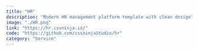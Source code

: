 ```yaml
---
title: "HR"
description: "Modern HR management platform template with clean design"
image: "./HR.png"
link: "https://hr.cssninja.io/"
code: "https://github.com/cssninjaStudio/hr"
category: "Service"
---
```

